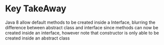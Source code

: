 # Key TakeAway

Java 8 allow default methods to be created inside a Interface, blurring the difference between abstract class and interface since methods can now be created inside an interface, however note that constructor is only able to be created inside an abstract class
